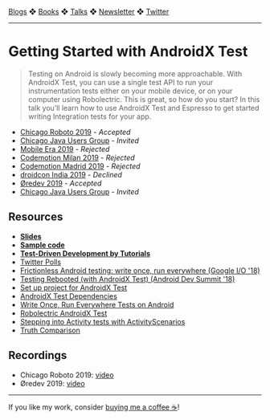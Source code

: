 [Blogs](../blogs.md) ❖ [Books](../books.md) ❖ [Talks](../talks.md) ❖ [Newsletter](https://tinyletter.com/vgonda) ❖ [Twitter](https://twitter.com/TTGonda)

---

# Getting Started with AndroidX Test

> Testing on Android is slowly becoming more approachable. With AndroidX Test, you can use a single test API to run your instrumentation tests either on your mobile device, or on your computer using Robolectric. This is great, so how do you start? In this talk you’ll learn how to use AndroidX Test and Espresso to get started writing Integration tests for your app.

- [Chicago Roboto 2019](https://chicagoroboto.com) - _Accepted_
- [Chicago Java Users Group](https://www.meetup.com/ChicagoJUG/events/259936928/) - _Invited_
- [Mobile Era 2019](https://mobileera.rocks/) - _Rejected_
- [Codemotion Milan 2019](https://events.codemotion.com/conferences/milan/2019/) - _Rejected_
- [Codemotion Madrid 2019](https://events.codemotion.com/conferences/madrid/2019/) - _Rejected_
- [droidcon India 2019](https://www.in.droidcon.com/) - _Declined_
- [Øredev 2019](https://oredev.org/) - _Accepted_
- [Chicago Java Users Group](https://www.meetup.com/ChicagoJUG/events/259936928/) - _Invited_

## Resources

- **[Slides](https://speakerdeck.com/vgonda/getting-started-with-androidx-test)**
- **[Sample code](https://github.com/vgonda/TaskList/blob/master/app/src/test/java/com/victoriagonda/android/tasklist/MainActivityTest.kt)**
- **[Test-Driven Development by Tutorials](https://store.raywenderlich.com/products/android-test-driven-development-by-tutorials)**
- [Twitter Polls](https://twitter.com/TTGonda/status/1100896863270649857)
- [Frictionless Android testing: write once, run everywhere (Google I/O '18)](https://youtu.be/wYMIadv9iF8)
- [Testing Rebooted (with AndroidX Test) (Android Dev Summit '18)](https://youtu.be/4m2yYSTdvIg)
- [Set up project for AndroidX Test](https://developer.android.com/training/testing/set-up-project)
- [AndroidX Test Dependencies](https://developer.android.com/training/testing/set-up-project#android-test-dependencies)
- [Write Once, Run Everywhere Tests on Android](https://medium.com/androiddevelopers/write-once-run-everywhere-tests-on-android-88adb2ba20c5)
- [Robolectric AndroidX Test](http://robolectric.org/androidx_test/)
- [Stepping into Activity tests with ActivityScenarios](https://medium.com/google-developer-experts/stepping-into-activity-tests-with-activityscenarios-5db98d5311e6)
- [Truth Comparison](https://google.github.io/truth/comparison)

## Recordings

- Chicago Roboto 2019: [video](https://vimeo.com/334519652)
- Øredev 2019: [video](https://youtu.be/FR4k_dtB5eg)

---

If you like my work, consider [buying me a coffee ☕](https://www.buymeacoffee.com/96JjLEW)!

